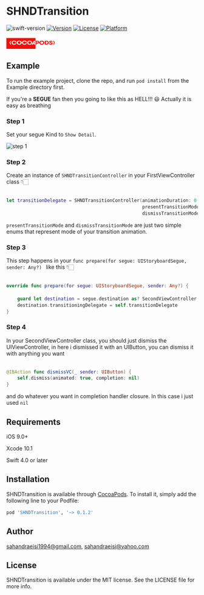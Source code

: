# SHNDTransition

![swift-version](https://img.shields.io/badge/Swift-4-43bc59.svg)
[![Version](https://img.shields.io/cocoapods/v/SHNDTransition.svg?style=flat)](https://cocoapods.org/pods/SHNDTransition)
[![License](https://img.shields.io/cocoapods/l/SHNDTransition.svg?style=flat)](https://cocoapods.org/pods/SHNDTransition)
[![Platform](https://img.shields.io/cocoapods/p/SHNDTransition.svg?style=flat)](https://cocoapods.org/pods/SHNDTransition)

<img src="https://raw.githubusercontent.com/CocoaPods/shared_resources/master/img/CocoaPods-Logo-Highlight.png" width="128px" height="32px" />

## Example
To run the example project, clone the repo, and run `pod install` from the Example directory first.

If you're a **SEGUE** fan then you going to like this as HELL!!! 😃
Actually it is easy as breathing 
### Step 1
Set your segue Kind to ```Show Detail```.

![step 1](https://user-images.githubusercontent.com/34839080/51232090-f2b28100-197a-11e9-9c18-1988178cf0f4.png)

### Step 2
Create an instance of  ```SHNDTransitionController``` in your FirstViewController class 👇🏻

```Swift

let transitionDelegate = SHNDTransitionController(animationDuration: 0.5,
                                                  presentTransitionMode: .downToUp,
                                                  dismissTransitionMode: .leftToRight)

```

```presentTransitionMode``` and ```dismissTransitionMode``` are just two simple enums that represent mode of your transition animation.

### Step 3

This step happens in your ```func prepare(for segue: UIStoryboardSegue, sender: Any?) ``` like this 👇🏻

```Swift

override func prepare(for segue: UIStoryboardSegue, sender: Any?) {

    guard let destination = segue.destination as? SecondViewController else { return }
    destination.transitioningDelegate = self.transitionDelegate
}

```
### Step 4

In your SecondViewController class, you should just dismiss the UIViewController, in here i dismissed it with an UIButton, you can dismiss it with anything you want

```Swift

@IBAction func dismissVC(_ sender: UIButton) {
    self.dismiss(animated: true, completion: nil)
}

```
and do whatever you want in completion handler closure. In this case i just used ```nil```
## Requirements

<p>iOS 9.0+</p>
<p>Xcode 10.1</p>  
<p>Swift 4.0 or later</p>

## Installation

SHNDTransition is available through [CocoaPods](https://cocoapods.org/pods/SHNDTransition). To install
it, simply add the following line to your Podfile:

```ruby
pod 'SHNDTransition', '~> 0.1.2'
```

## Author

sahandraeisi1994@gmail.com, sahandraeisi@yahoo.com

## License

SHNDTransition is available under the MIT license. See the LICENSE file for more info.
